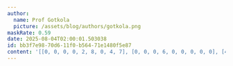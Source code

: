 ```yaml
---
author:
  name: Prof Gotkola
  picture: /assets/blog/authors/gotkola.png
maskRate: 0.59
date: 2025-08-04T02:00:01.503038
id: bb3f7e98-70d6-11f0-b564-71e1480f5e87
content: '[[0, 0, 0, 0, 2, 8, 0, 4, 7], [0, 0, 0, 6, 0, 0, 0, 0, 0], [4, 0, 0, 0, 0, 3, 8, 0, 6], [3, 6, 7, 9, 1, 5, 2, 0, 4], [0, 8, 2, 3, 0, 7, 0, 0, 0], [0, 0, 0, 0, 8, 6, 0, 0, 0], [0, 0, 0, 8, 0, 0, 0, 0, 3], [7, 0, 0, 0, 0, 2, 1, 9, 8], [8, 0, 0, 0, 0, 1, 0, 6, 2]]'
---
```

